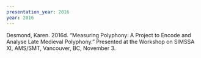 ```yaml
---
presentation_year: 2016
year: 2016
---
```


Desmond, Karen. 2016d. “Measuring Polyphony: A Project to Encode and Analyse Late Medieval Polyphony.” Presented at the Workshop on SIMSSA XI, AMS/SMT, Vancouver, BC, November 3.